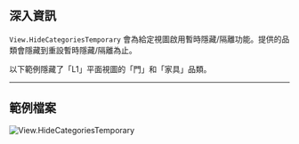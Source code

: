 ## 深入資訊
`View.HideCategoriesTemporary` 會為給定視圖啟用暫時隱藏/隔離功能。提供的品類會隱藏到重設暫時隱藏/隔離為止。

以下範例隱藏了「L1」平面視圖的「門」和「家具」品類。
___
## 範例檔案

![View.HideCategoriesTemporary](./Revit.Elements.Views.View.HideCategoriesTemporary_img.jpg)
